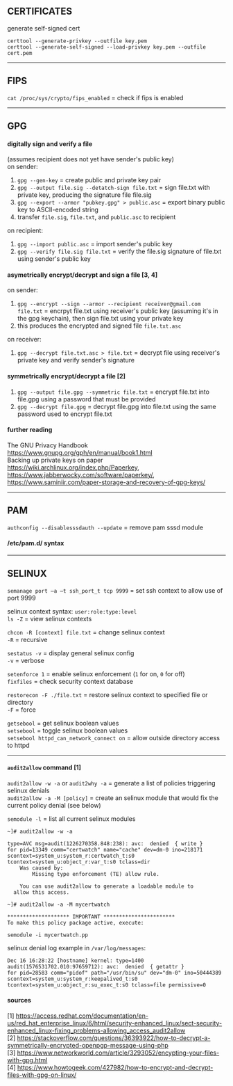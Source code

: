 
## CERTIFICATES

generate self-signed cert
```
certtool --generate-privkey --outfile key.pem
certtool --generate-self-signed --load-privkey key.pem --outfile cert.pem
```

---
## FIPS

`cat /proc/sys/crypto/fips_enabled` = check if fips is enabled 

---
## GPG

#### digitally sign and verify a file

(assumes recipient does not yet have sender's public key)  
on sender:  
1. `gpg --gen-key`                                  = create public and private key pair
2. `gpg --output file.sig --detatch-sign file.txt`  = sign file.txt with private key, producing the signature file file.sig
3. `gpg --export --armor "pubkey.gpg" > public.asc` = export binary public key to ASCII-encoded string
4. transfer `file.sig`, `file.txt`, and `public.asc` to recipient

on recipient:  
1. `gpg --import public.asc`                        = import sender's public key
2. `gpg --verify file.sig file.txt`                 = verify the file.sig signature of file.txt using sender's public key

#### asymetrically encrypt/decrypt and sign a file [3, 4]

on sender:  
1. `gpg --encrypt --sign --armor --recipient receiver@gmail.com file.txt` = encrpyt file.txt using receiver's public key (assuming it's in the gpg keychain), then sign file.txt using your private key
2. this produces the encrypted and signed file `file.txt.asc`

on receiver:  
1. `gpg --decrypt file.txt.asc > file.txt` = decrypt file using receiver's private key and verify sender's signature

#### symmetrically encrypt/decrypt a file [2]

1. `gpg --output file.gpg --symmetric file.txt` = encrypt file.txt into file.gpg using a password that must be provided  
2. `gpg --decrypt file.gpg`                     = decrypt file.gpg into file.txt using the same password used to encrypt file.txt

#### further reading

The GNU Privacy Handbook https://www.gnupg.org/gph/en/manual/book1.html  
Backing up private keys on paper https://wiki.archlinux.org/index.php/Paperkey, https://www.jabberwocky.com/software/paperkey/, https://www.saminiir.com/paper-storage-and-recovery-of-gpg-keys/

---
## PAM

`authconfig --disablesssdauth --update` = remove pam sssd module

#### /etc/pam.d/ syntax

---
## SELINUX

`semanage port –a –t ssh_port_t tcp 9999` = set ssh context to allow use of port 9999

selinux context syntax: `user:role:type:level`  
`ls -Z` = view selinux contexts

`chcon -R [context] file.txt` = change selinux context  
`-R`                          = recursive

`sestatus -v` = display general selinux config  
`-v`          = verbose

`setenforce 1` = enable selinux enforcement (`1` for on, `0` for off)  
`fixfiles`     = check security context database

`restorecon -F ./file.txt` = restore selinux context to specified file or directory  
`-F`                       = force

`getsebool`                              = get selinux boolean values  
`setsebool`                              = toggle selinux boolean values  
`setsebool httpd_can_network_connect on` = allow outside directory access to httpd

---
#### `audit2allow` command [1]

`audit2allow -w -a` or `audit2why -a` = generate a list of policies triggering selinux denials  
`audit2allow -a -M [policy]` = create an selinux module that would fix the current policy denial (see below)

`semodule -l` = list all current selinux modules

``` [1]
~]# audit2allow -w -a

type=AVC msg=audit(1226270358.848:238): avc:  denied  { write }
for pid=13349 comm="certwatch" name="cache" dev=dm-0 ino=218171
scontext=system_u:system_r:certwatch_t:s0
tcontext=system_u:object_r:var_t:s0 tclass=dir
	Was caused by:
		Missing type enforcement (TE) allow rule.

	You can use audit2allow to generate a loadable module to
  allow this access.
```  
```
~]# audit2allow -a -M mycertwatch

******************** IMPORTANT ***********************
To make this policy package active, execute:

semodule -i mycertwatch.pp
```

selinux denial log example in `/var/log/messages`:
```
Dec 16 16:28:22 [hostname] kernel: type=1400 audit(1576531702.010:97659712): avc:  denied  { getattr }
for pid=28583 comm="pidof" path="/usr/bin/su" dev="dm-0" ino=50444389
scontext=system_u:system_r:keepalived_t:s0 tcontext=system_u:object_r:su_exec_t:s0 tclass=file permissive=0
```

#### sources

[1] https://access.redhat.com/documentation/en-us/red_hat_enterprise_linux/6/html/security-enhanced_linux/sect-security-enhanced_linux-fixing_problems-allowing_access_audit2allow  
[2] https://stackoverflow.com/questions/36393922/how-to-decrypt-a-symmetrically-encrypted-openpgp-message-using-php  
[3] https://www.networkworld.com/article/3293052/encypting-your-files-with-gpg.html  
[4] https://www.howtogeek.com/427982/how-to-encrypt-and-decrypt-files-with-gpg-on-linux/
